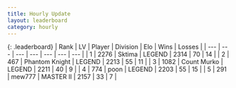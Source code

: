 ```yaml
---
title: Hourly Update
layout: leaderboard
category: hourly
---
```


{: .leaderboard}
| Rank | LV | Player | Division | Elo | Wins | Losses |
| --- | --- | --- | --- | --- | --- | --- |
| <span data-change="0">1</span> | 2276 | <span title="ID: 353063">Sktima</span> | LEGEND | <span data-change="0">2314</span> | <span data-change="0">70</span> | <span data-change="0">14</span> |
| <span data-change="0">2</span> | 467 | <span title="ID: 742939">Phantom Knight</span> | LEGEND | <span data-change="0">2213</span> | <span data-change="0">55</span> | <span data-change="0">11</span> |
| <span data-change="0">3</span> | 1082 | <span title="ID: 498323">Count Murko</span> | LEGEND | <span data-change="0">2211</span> | <span data-change="0">40</span> | <span data-change="0">9</span> |
| <span data-change="0">4</span> | 774 | <span title="ID: 540690">poon</span> | LEGEND | <span data-change="0">2203</span> | <span data-change="0">55</span> | <span data-change="0">15</span> |
| <span data-change="0">5</span> | 291 | <span title="ID: 5578">mew777</span> | MASTER II | <span data-change="0">2157</span> | <span data-change="0">33</span> | <span data-change="0">7</span> |